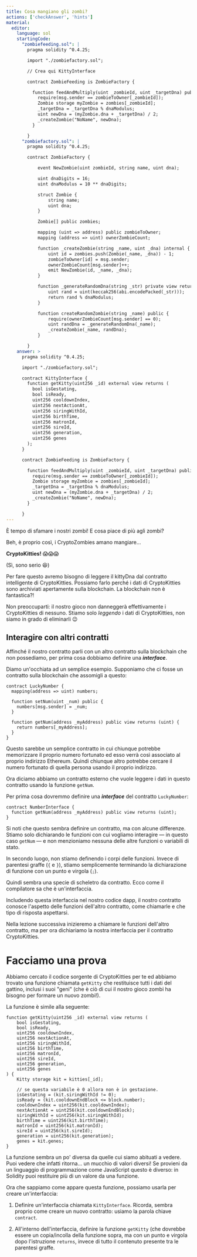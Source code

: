 ```yaml
---
title: Cosa mangiano gli zombi?
actions: ['checkAnswer', 'hints']
material:
  editor:
    language: sol
    startingCode:
      "zombiefeeding.sol": |
        pragma solidity ^0.4.25;

        import "./zombiefactory.sol";

        // Crea qui KittyInterface

        contract ZombieFeeding is ZombieFactory {

          function feedAndMultiply(uint _zombieId, uint _targetDna) public {
            require(msg.sender == zombieToOwner[_zombieId]);
            Zombie storage myZombie = zombies[_zombieId];
            _targetDna = _targetDna % dnaModulus;
            uint newDna = (myZombie.dna + _targetDna) / 2;
            _createZombie("NoName", newDna);
          }

        }
      "zombiefactory.sol": |
        pragma solidity ^0.4.25;

        contract ZombieFactory {

            event NewZombie(uint zombieId, string name, uint dna);

            uint dnaDigits = 16;
            uint dnaModulus = 10 ** dnaDigits;

            struct Zombie {
                string name;
                uint dna;
            }

            Zombie[] public zombies;

            mapping (uint => address) public zombieToOwner;
            mapping (address => uint) ownerZombieCount;

            function _createZombie(string _name, uint _dna) internal {
                uint id = zombies.push(Zombie(_name, _dna)) - 1;
                zombieToOwner[id] = msg.sender;
                ownerZombieCount[msg.sender]++;
                emit NewZombie(id, _name, _dna);
            }

            function _generateRandomDna(string _str) private view returns (uint) {
                uint rand = uint(keccak256(abi.encodePacked(_str)));
                return rand % dnaModulus;
            }

            function createRandomZombie(string _name) public {
                require(ownerZombieCount[msg.sender] == 0);
                uint randDna = _generateRandomDna(_name);
                _createZombie(_name, randDna);
            }

        }
    answer: >
      pragma solidity ^0.4.25;

      import "./zombiefactory.sol";

      contract KittyInterface {
        function getKitty(uint256 _id) external view returns (
          bool isGestating,
          bool isReady,
          uint256 cooldownIndex,
          uint256 nextActionAt,
          uint256 siringWithId,
          uint256 birthTime,
          uint256 matronId,
          uint256 sireId,
          uint256 generation,
          uint256 genes
        );
      }

      contract ZombieFeeding is ZombieFactory {

        function feedAndMultiply(uint _zombieId, uint _targetDna) public {
          require(msg.sender == zombieToOwner[_zombieId]);
          Zombie storage myZombie = zombies[_zombieId];
          _targetDna = _targetDna % dnaModulus;
          uint newDna = (myZombie.dna + _targetDna) / 2;
          _createZombie("NoName", newDna);
        }

      }
---
```


È tempo di sfamare i nostri zombi! E cosa piace di più agli zombi?

Beh, è proprio così, i CryptoZombies amano mangiare...

**CryptoKitties!** 😱😱😱

(Sì, sono serio 😆)

Per fare questo avremo bisogno di leggere il kittyDna dal contratto intelligente di CryptoKitties. Possiamo farlo perché i dati di CryptoKitties sono archiviati apertamente sulla blockchain. La blockchain non è fantastica?!

Non preoccuparti: il nostro gioco non danneggerà effettivamente i CryptoKitties di nessuno. Stiamo solo *leggendo* i dati di CryptoKitties, non siamo in grado di eliminarli 😉

## Interagire con altri contratti

Affinché il nostro contratto parli con un altro contratto sulla blockchain che non possediamo, per prima cosa dobbiamo definire una **_interface_**.

Diamo un'occhiata ad un semplice esempio. Supponiamo che ci fosse un contratto sulla blockchain che assomigli a questo:

```
contract LuckyNumber {
  mapping(address => uint) numbers;

  function setNum(uint _num) public {
    numbers[msg.sender] = _num;
  }

  function getNum(address _myAddress) public view returns (uint) {
    return numbers[_myAddress];
  }
}
```

Questo sarebbe un semplice contratto in cui chiunque potrebbe memorizzare il proprio numero fortunato ed esso verrà così associato al proprio indirizzo Ethereum. Quindi chiunque altro potrebbe cercare il numero fortunato di quella persona usando il proprio indirizzo.

Ora diciamo abbiamo un contratto esterno che vuole leggere i dati in questo contratto usando la funzione `getNum`.

Per prima cosa dovremmo definire una **_interface_** del contratto `LuckyNumber`:

```
contract NumberInterface {
  function getNum(address _myAddress) public view returns (uint);
}
```

Si noti che questo sembra definire un contratto, ma con alcune differenze. Stiamo solo dichiarando le funzioni con cui vogliamo interagire — in questo caso `getNum` — e non menzioniamo nessuna delle altre funzioni o variabili di stato.

In secondo luogo, non stiamo definendo i corpi delle funzioni. Invece di parentesi graffe (`{` e `}`), stiamo semplicemente terminando la dichiarazione di funzione con un punto e virgola (`;`).

Quindi sembra una specie di scheletro da contratto. Ecco come il compilatore sa che è un'interfaccia.

Includendo questa interfaccia nel nostro codice dapp, il nostro contratto conosce l'aspetto delle funzioni dell'altro contratto, come chiamarle e che tipo di risposta aspettarsi.

Nella lezione successiva inizieremo a chiamare le funzioni dell'altro contratto, ma per ora dichiariamo la nostra interfaccia per il contratto CryptoKitties.

# Facciamo una prova

Abbiamo cercato il codice sorgente di CryptoKitties per te ed abbiamo trovato una funzione chiamata `getKitty` che restituisce tutti i dati del gattino, inclusi i suoi "geni" (che è ciò di cui il nostro gioco zombi ha bisogno per formare un nuovo zombi!).

La funzione è simile alla seguente:

```
function getKitty(uint256 _id) external view returns (
    bool isGestating,
    bool isReady,
    uint256 cooldownIndex,
    uint256 nextActionAt,
    uint256 siringWithId,
    uint256 birthTime,
    uint256 matronId,
    uint256 sireId,
    uint256 generation,
    uint256 genes
) {
    Kitty storage kit = kitties[_id];

    // se questa variabile è 0 allora non è in gestazione.
    isGestating = (kit.siringWithId != 0);
    isReady = (kit.cooldownEndBlock <= block.number);
    cooldownIndex = uint256(kit.cooldownIndex);
    nextActionAt = uint256(kit.cooldownEndBlock);
    siringWithId = uint256(kit.siringWithId);
    birthTime = uint256(kit.birthTime);
    matronId = uint256(kit.matronId);
    sireId = uint256(kit.sireId);
    generation = uint256(kit.generation);
    genes = kit.genes;
}
```

La funzione sembra un po' diversa da quelle cui siamo abituati a vedere. Puoi vedere che infatti ritorna... un mucchio di valori diversi! Se provieni da un linguaggio di programmazione come JavaScript questo è diverso: in Solidity puoi restituire più di un valore da una funzione.

Ora che sappiamo come appare questa funzione, possiamo usarla per creare un'interfaccia:

1. Definire un'interfaccia chiamata `KittyInterface`. Ricorda, sembra proprio come creare un nuovo contratto: usiamo la parola chiave `contract`.

2. All'interno dell'interfaccia, definire la funzione `getKitty` (che dovrebbe essere un copia/incolla della funzione sopra, ma con un punto e virgola dopo l'istruzione `returns`, invece di tutto il contenuto presente tra le parentesi graffe.
